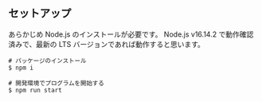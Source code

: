 ## セットアップ

あらかじめ Node.js のインストールが必要です。
Node.js v16.14.2 で動作確認済みで、最新の LTS バージョンであれば動作すると思います。

```shell
# パッケージのインストール
$ npm i

# 開発環境でプログラムを開始する
$ npm run start
```
